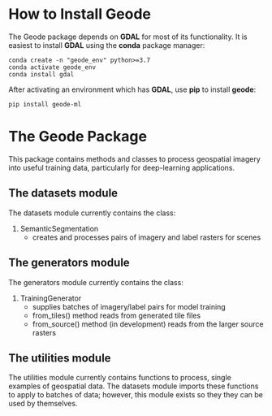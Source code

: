 How to Install Geode
====================

The Geode package depends on **GDAL** for most of its functionality. It is easiest to install **GDAL** using the
**conda** package manager:

```
conda create -n "geode_env" python>=3.7
conda activate geode_env
conda install gdal
```

After activating an environment which has **GDAL**, use **pip** to install **geode**:

```
pip install geode-ml
```

The Geode Package
=================
This package contains methods and classes to process geospatial imagery into useful training data, particularly for 
deep-learning applications.

The datasets module
-------------------

The datasets module currently contains the class:

1. SemanticSegmentation
	* creates and processes pairs of imagery and label rasters for scenes

The generators module
---------------------

The generators module currently contains the class:

1. TrainingGenerator
	* supplies batches of imagery/label pairs for model training
	* from_tiles() method reads from generated tile files
	* from_source() method (in development) reads from the larger source rasters

The utilities module
--------------------

The utilities module currently contains functions to process, single examples of geospatial data. The datasets module
imports these functions to apply to batches of data; however, this module exists so they they can be used by themselves.
